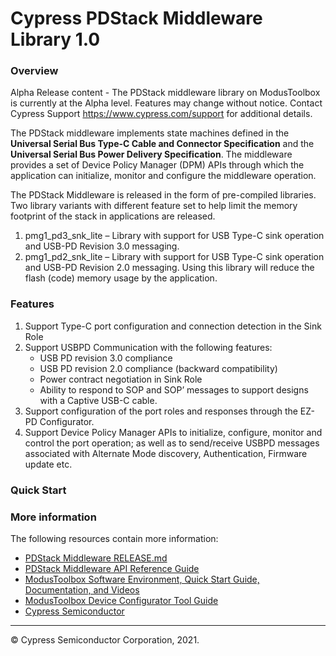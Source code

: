 # Cypress PDStack Middleware Library 1.0

### Overview
Alpha Release content - The PDStack middleware library on ModusToolbox is currently at the Alpha level. Features may change without notice. Contact Cypress Support https://www.cypress.com/support for additional details.

The PDStack middleware implements state machines defined in the **Universal Serial Bus Type-C Cable and Connector Specification** and the **Universal Serial Bus Power Delivery Specification**. The middleware provides a set of Device Policy Manager (DPM) APIs through which the application can initialize, monitor and configure the middleware operation.

The PDStack Middleware is released in the form of pre-compiled libraries. Two library variants with different feature set to help limit the memory footprint of the stack in applications are released.
1)	pmg1_pd3_snk_lite – Library with support for USB Type-C sink operation and USB-PD Revision 3.0 messaging.
2)	pmg1_pd2_snk_lite – Library with support for USB Type-C sink operation and USB-PD Revision 2.0 messaging. Using this library will reduce the flash (code) memory usage by the application.

### Features
1) Support Type-C port configuration and connection detection in the Sink Role
2) Support USBPD Communication with the following features:
    * USB PD revision 3.0 compliance
    * USB PD revision 2.0 compliance (backward compatibility)
    * Power contract negotiation in Sink Role
    * Ability to respond to SOP and SOP’ messages to support designs with a Captive USB-C cable.
3) Support configuration of the port roles and responses through the EZ-PD Configurator.
4) Support Device Policy Manager APIs to initialize, configure, monitor and control the port operation; as well as to send/receive USBPD messages associated with Alternate Mode discovery, Authentication, Firmware update etc.


### Quick Start

### More information
The following resources contain more information:
* [PDStack Middleware RELEASE.md](./RELEASE.md)
* [PDStack Middleware API Reference Guide](https://cypresssemiconductorco.github.io/pdstack/pdstack_api_reference_manual/html/index.html)
* [ModusToolbox Software Environment, Quick Start Guide, Documentation, and Videos](https://www.cypress.com/products/modustoolbox-software-environment)
* [ModusToolbox Device Configurator Tool Guide](https://www.cypress.com/ModusToolboxDeviceConfig)
* [Cypress Semiconductor](http://www.cypress.com)
 
---
© Cypress Semiconductor Corporation, 2021.
